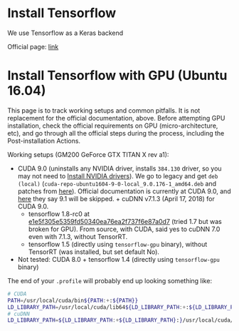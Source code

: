 # Install Tensorflow

We use Tensorflow as a Keras backend

Official page: [link](https://www.tensorflow.org/install/)

# Install Tensorflow with GPU (Ubuntu 16.04)

This page is to track working setups and common pitfalls. It is not replacement for the official documentation, above. Before attempting GPU installation, check the official requirements on GPU (micro-architecture, etc), and go through all the official steps during the process, including the Post-installation Actions.

Working setups (GM200 GeForce GTX TITAN X rev a1):
- CUDA 9.0 (uninstalls any NVIDIA driver, installs `384.130` driver, so you may not need to [Install NVIDIA drivers](https://github.com/roboticslab-uc3m/installation-guides/blob/master/install-nvidia-drivers.md)). We go to legacy and get `deb (local)` (`cuda-repo-ubuntu1604-9-0-local_9.0.176-1_amd64.deb` and patches from [here](https://developer.nvidia.com/cuda-90-download-archive?target_os=Linux&target_arch=x86_64&target_distro=Ubuntu&target_version=1604&target_type=deblocal)). Official documentation is currently at CUDA 9.0, and [here](https://github.com/tensorflow/tensorflow/issues/16886#issuecomment-365108781) they say 9.1 will be skipped. + cuDNN v7.1.3 (April 17, 2018) for CUDA 9.0.
   - tensorflow 1.8-rc0 at [e1e5f305e5359fd50340ea76ea2f737f6e87a0d7](https://github.com/tensorflow/tensorflow/tree/e1e5f305e5359fd50340ea76ea2f737f6e87a0d7) (tried 1.7 but was broken for GPU). From source, with CUDA, said yes to cuDNN 7.0 even with 7.1.3, without TensorRT.
   - tensorflow 1.5 (directly using `tensorflow-gpu` binary), without TensorRT (was installed, but set default No).
- Not tested: CUDA 8.0 + tensorflow 1.4 (directly using `tensorflow-gpu` binary)

The end of your `.profile` will probably end up looking something like:
```bash
# CUDA
PATH=/usr/local/cuda/bin${PATH:+:${PATH}}
LD_LIBRARY_PATH=/usr/local/cuda/lib64${LD_LIBRARY_PATH:+:${LD_LIBRARY_PATH}}
# cuDNN
LD_LIBRARY_PATH=${LD_LIBRARY_PATH:+${LD_LIBRARY_PATH}:}/usr/local/cuda/extras/CUPTI/lib64
```
